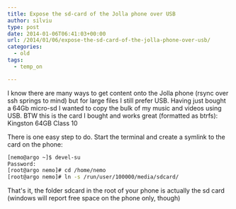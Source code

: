 ```yaml
---
title: Expose the sd-card of the Jolla phone over USB
author: silviu
type: post
date: 2014-01-06T06:41:03+00:00
url: /2014/01/06/expose-the-sd-card-of-the-jolla-phone-over-usb/
categories:
  - old
tags:
  - temp_on

---
```

I know there are many ways to get content onto the Jolla phone (rsync over ssh springs to mind) but for large files I still prefer USB. Having just bought a 64Gb micro-sd I wanted to copy the bulk of my music and videos using USB. BTW this is the card I bought and works great (formatted as btrfs): Kingston 64GB Class 10

<!--[1]<img decoding="async" loading="lazy" style="border: none !important;margin: 0px !important" alt="" src="http://ir-uk.amazon-adsystem.com/e/ir?t=sgvulcan-21&l=as2&o=2&a=B00AO1VIN8" width="1" height="1" border="0" />-->

There is one easy step to do. Start the terminal and create a symlink to the card on the phone:

```bash
[nemo@argo ~]$ devel-su
Password:
[root@argo nemo]# cd /home/nemo
[root@argo nemo]# ln -s /run/user/100000/media/sdcard/
```

That's it, the folder sdcard in the root of your phone is actually the sd card (windows will report free space on the phone only, though)

[1]: http://www.amazon.co.uk/gp/product/B00AO1VIN8/ref=as_li_qf_sp_asin_tl?ie=UTF8&camp=1634&creative=6738&creativeASIN=B00AO1VIN8&linkCode=as2&tag=sgvulcan-21